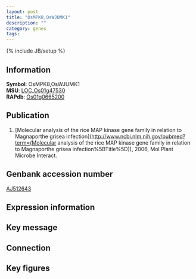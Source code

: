 ```yaml
---
layout: post
title: "OsMPK8,OsWJUMK1"
description: ""
category: genes
tags: 
---
```

{% include JB/setup %}

## Information
__Symbol__: OsMPK8,OsWJUMK1  
__MSU__: [LOC_Os01g47530](http://rice.plantbiology.msu.edu/cgi-bin/ORF_infopage.cgi?orf=LOC_Os01g47530)  
__RAPdb__: [Os01g0665200](http://rapdb.dna.affrc.go.jp/viewer/gbrowse_details/irgsp1?name=Os01g0665200)  

## Publication
1. [Molecular analysis of the rice MAP kinase gene family in relation to Magnaporthe grisea infection](http://www.ncbi.nlm.nih.gov/pubmed?term=(Molecular analysis of the rice MAP kinase gene family in relation to Magnaporthe grisea infection%5BTitle%5D)), 2006, Mol Plant Microbe Interact.

## Genbank accession number
[AJ512643](http://www.ncbi.nlm.nih.gov/nuccore/AJ512643)

## Expression information

## Key message

## Connection

## Key figures


